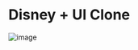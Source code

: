 # Disney + UI Clone
![image](https://user-images.githubusercontent.com/64815326/127384992-4f0a125e-cc73-44c3-8050-8e31d5e017ca.png)
